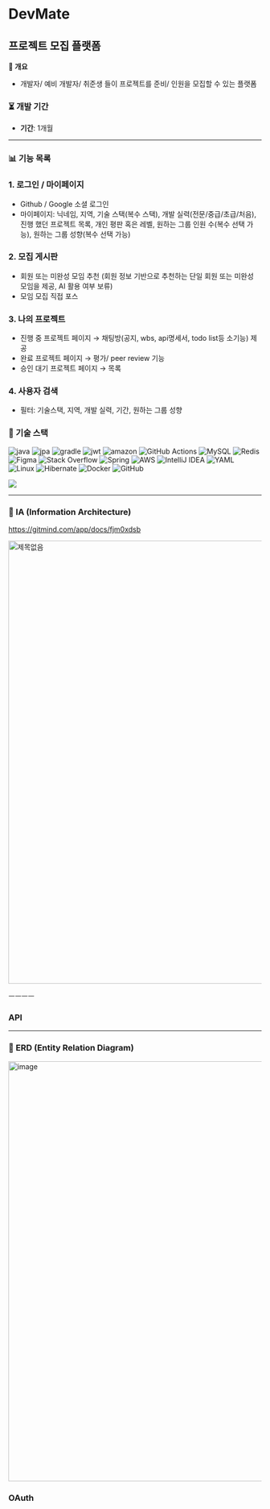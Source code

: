 #  DevMate
## 프로젝트 모집 플랫폼

**💪 개요**

- 개발자/ 예비 개발자/ 취준생 들이 프로젝트를 준비/ 인원을 모집할 수 있는 플랫폼

### ⏳ 개발 기간

- **기간**: 1개월

---

### 📊 기능 목록

### 1. 로그인 / 마이페이지

- Github / Google 소셜 로그인
- 마이페이지: 닉네임, 지역, 기술 스택(복수 스택), 개발 실력(전문/중급/초급/처음), 진행 했던 프로젝트 목록, 개인 평판 혹은 레벨, 원하는 그룹 인원 수(복수 선택 가능), 원하는 그룹 성향(복수 선택 가능)
    
    

### 2. 모집 게시판

- 회원 또는 미완성 모임 추천 (회원 정보 기반으로 추천하는 단일 회원 또는 미완성 모임을 제공, AI 활용 여부 보류)
- 모임 모집 직접 포스

### 3. 나의 프로젝트

- 진행 중 프로젝트 페이지 →  채팅방(공지, wbs, api명세서, todo list등 소기능) 제공
- 완료 프로젝트 페이지 → 평가/ peer review 기능
- 승인 대기 프로젝트 페이지 → 목록

### 4. 사용자 검색

- 필터: 기술스택, 지역, 개발 실력, 기간, 원하는 그룹 성향


### 🤝 기술 스택

![java](https://github.com/user-attachments/assets/a9cd03e7-07d6-477e-b3dd-32e7a6ae1e08)
![jpa](https://github.com/user-attachments/assets/dd9fdaec-6850-4401-9c67-af2da34ddf5d) 
![gradle](https://github.com/user-attachments/assets/3e2aecfc-6ca4-4c16-b05a-857ea967c265)
![jwt](https://github.com/user-attachments/assets/83bddf8b-d556-4e60-8391-2074704103c4)
![amazon](https://github.com/user-attachments/assets/0713b793-2d1e-40df-b31a-0005c2d18625)
![GitHub Actions](https://img.shields.io/badge/github%20actions-%232671E5.svg?style=for-the-badge&logo=githubactions&logoColor=white)
![MySQL](https://img.shields.io/badge/mysql-4479A1.svg?style=for-the-badge&logo=mysql&logoColor=white)
![Redis](https://img.shields.io/badge/redis-%23DD0031.svg?style=for-the-badge&logo=redis&logoColor=white)
![Figma](https://img.shields.io/badge/figma-%23F24E1E.svg?style=for-the-badge&logo=figma&logoColor=white)
![Stack Overflow](https://img.shields.io/badge/-Stackoverflow-FE7A16?style=for-the-badge&logo=stack-overflow&logoColor=white)
![Spring](https://img.shields.io/badge/spring-%236DB33F.svg?style=for-the-badge&logo=spring&logoColor=white)
![AWS](https://img.shields.io/badge/AWS-%23FF9900.svg?style=for-the-badge&logo=amazon-aws&logoColor=white)
![IntelliJ IDEA](https://img.shields.io/badge/IntelliJIDEA-000000.svg?style=for-the-badge&logo=intellij-idea&logoColor=white)
![YAML](https://img.shields.io/badge/yaml-%23ffffff.svg?style=for-the-badge&logo=yaml&logoColor=151515)
![Linux](https://img.shields.io/badge/Linux-FCC624?style=for-the-badge&logo=linux&logoColor=black)
![Hibernate](https://img.shields.io/badge/Hibernate-59666C?style=for-the-badge&logo=Hibernate&logoColor=white)
![Docker](https://img.shields.io/badge/docker-%230db7ed.svg?style=for-the-badge&logo=docker&logoColor=white)
![GitHub](https://img.shields.io/badge/github-%23121011.svg?style=for-the-badge&logo=github&logoColor=white)


<img src="https://img.shields.io/badge/springsecurity-#6DB33F?style=for-the-badge&logo=springsecurity&logoColor=white">


---

### 👀 IA (Information Architecture)

https://gitmind.com/app/docs/fjm0xdsb

<img width="794" height="880" alt="제목없음" src="https://github.com/user-attachments/assets/c76a6105-f303-4ab5-a5a1-3b7ceb92ed44" />

ㅡㅡㅡㅡ
### API


---

### 👀 ERD (Entity Relation Diagram)
<img width="1342" height="834" alt="image" src="https://github.com/user-attachments/assets/bbd31ed5-0536-48cf-a447-5708cd027550" />


### OAuth
